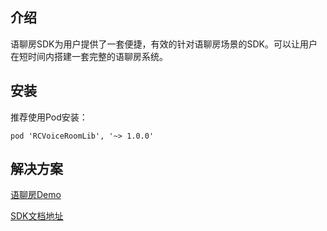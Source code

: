## 介绍

语聊房SDK为用户提供了一套便捷，有效的针对语聊房场景的SDK。可以让用户在短时间内搭建一套完整的语聊房系统。

## 安装

推荐使用Pod安装：
```
pod 'RCVoiceRoomLib', '~> 1.0.0'
```

## 解决方案

[语聊房Demo](https://www.rongcloud.cn/solution/audio_social)

[SDK文档地址](https://docs.rongcloud.cn/v4/5X/views/scene/voiceroom/ios/intro/intro.html)
